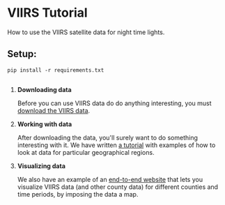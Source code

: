 # VIIRS Tutorial
How to use the VIIRS satellite data for night time lights.

## Setup:
`pip install -r requirements.txt`

##

1. **Downloading data**

   Before you can use VIIRS data do do anything interesting, you must [download the VIIRS data](download_data.md).

1. **Working with data**

   After downloading the data, you'll surely want to do something interesting with it.
   We have written [a tutorial](geo_json.md) with examples of how to look at data for particular geographical regions.

1. **Visualizing data**

   We also have an example of an [end-to-end website](https://github.com/bayeshack2016/sysj/tree/master/site)
   that lets you visualize VIIRS data (and other county data) for different counties and time periods,
   by imposing the data a map.
